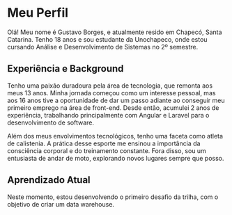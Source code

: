 # Meu Perfil

Olá! Meu nome é Gustavo Borges, e atualmente resido em Chapecó, Santa Catarina. Tenho 18 anos e sou estudante da Unochapeco, onde estou
cursando Análise e Desenvolvimento de Sistemas no 2º semestre.

## Experiência e Background

Tenho uma paixão duradoura pela área de tecnologia, que remonta aos meus 13 anos. Minha jornada começou como um
interesse pessoal, mas aos 16 anos tive a oportunidade de dar um passo adiante ao conseguir meu primeiro emprego na área
de front-end. Desde então, acumulei 2 anos de experiência, trabalhando principalmente com Angular e Laravel para o
desenvolvimento de software.

Além dos meus envolvimentos tecnológicos, tenho uma faceta como atleta de calistenia. A prática desse esporte me ensinou
a importância da consciência corporal e do treinamento constante. Fora disso, sou um entusiasta de andar de moto,
explorando novos lugares sempre que posso.

## Aprendizado Atual

Neste momento, estou desenvolvendo o primeiro desafio da trilha, com o objetivo de criar um data warehouse.
